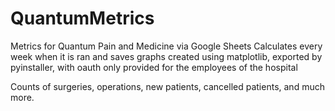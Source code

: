 # QuantumMetrics
Metrics for Quantum Pain and Medicine via Google Sheets
Calculates every week when it is ran and saves graphs created using matplotlib,
exported by pyinstaller, with oauth only provided for the employees of the hospital

Counts of surgeries, operations, new patients, cancelled patients, and much more.
